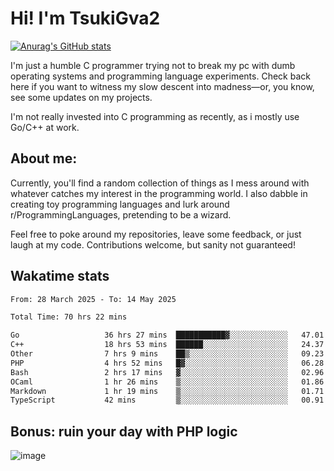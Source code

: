 # Hi! I'm TsukiGva2

[![Anurag's GitHub stats](https://github-readme-stats.vercel.app/api?username=tsukigva2&theme=gruvbox&show_icons=true)](https://github.com/anuraghazra/github-readme-stats)

I'm just a humble C programmer trying not to break my pc with dumb operating systems and programming language experiments. Check back here if you want to witness my slow descent into madness—or, you know, see some updates on my projects.

I'm not really invested into C programming as recently, as i mostly use Go/C++ at work.

## About me:

Currently, you'll find a random collection of things as I mess around with whatever catches my interest in the programming world. I also dabble in creating toy programming languages and lurk around r/ProgrammingLanguages, pretending to be a wizard.

Feel free to poke around my repositories, leave some feedback, or just laugh at my code. Contributions welcome, but sanity not guaranteed!


## Wakatime stats

<!--START_SECTION:waka-->

```txt
From: 28 March 2025 - To: 14 May 2025

Total Time: 70 hrs 22 mins

Go                   36 hrs 27 mins  ███████████▓░░░░░░░░░░░░░   47.01 %
C++                  18 hrs 53 mins  ██████░░░░░░░░░░░░░░░░░░░   24.37 %
Other                7 hrs 9 mins    ██▒░░░░░░░░░░░░░░░░░░░░░░   09.23 %
PHP                  4 hrs 52 mins   █▓░░░░░░░░░░░░░░░░░░░░░░░   06.28 %
Bash                 2 hrs 17 mins   ▓░░░░░░░░░░░░░░░░░░░░░░░░   02.96 %
OCaml                1 hr 26 mins    ▒░░░░░░░░░░░░░░░░░░░░░░░░   01.86 %
Markdown             1 hr 19 mins    ▒░░░░░░░░░░░░░░░░░░░░░░░░   01.71 %
TypeScript           42 mins         ▒░░░░░░░░░░░░░░░░░░░░░░░░   00.91 %
```

<!--END_SECTION:waka-->

## Bonus: ruin your day with PHP logic

![image](https://github.com/user-attachments/assets/ca5eea46-08ff-4478-864a-a9008b433368)
